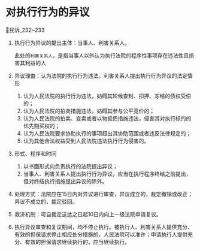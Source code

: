 # 对执行行为的异议

🚪民诉_232~233


1. 执行行为异议的提出主体：当事人、利害关系人。

    此处的`利害关系人`，是指当事人以外认为执行法院的程序性事项存在违法性且损害其利益的人

2. 异议理由：认为法院的执行行为违法。利害关系人提出执行行为异议的法定情形
    
    1. 认为人民法院的执行行为违法，妨碍其轮候查封、扣押、冻结的债权受偿的；
    2. 认为人民法院的拍卖措施违法，妨碍其参与公平竞价的；
    3. 认为人民法院的拍卖、变卖或者以物抵债措施违法，侵害其对执行标的的优先购买权的；
    4. 认为人民法院要求协助执行的事项超出其协助范围或者违反法律规定的；
    5. 认为其他合法权益受到人民法院违法执行行为侵害的。

3. 形式、程序和时间
    1. 以书面形式向负责执行的法院提出异议；
    2. 当事人、利害关系人提出执行行为异议，应当在执行程序终结之前提出，但对终结执行措施提出异议的除外。

4. 处理方式：法院应在15日内对异议进行审查，异议成立的，裁定撤销或改正；异议不成立的，裁定驳回。
5. 救济机制：可自裁定送达之日起10日内向上一级法院申请复议。
6. 执行异议审查和复议期间，均不停止执行。被执行人、利害关系人提供充分、有效的担保请求停止相应处分措施的，人民法院可以准许；申请执行人提供充分、有效的担保请求继续执行的，应当继续执行。
